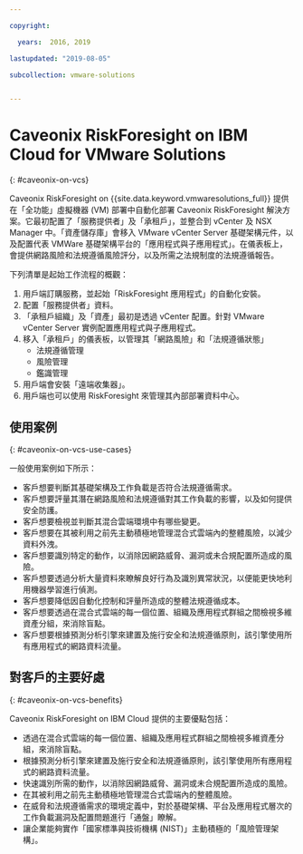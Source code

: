 ```yaml
---

copyright:

  years:  2016, 2019

lastupdated: "2019-08-05"

subcollection: vmware-solutions


---
```


# Caveonix RiskForesight on IBM Cloud for VMware Solutions
{: #caveonix-on-vcs}

Caveonix RiskForesight on {{site.data.keyword.vmwaresolutions_full}} 提供在「全功能」虛擬機器 (VM) 部署中自動化部署 Caveonix RiskForesight 解決方案。它最初配置了「服務提供者」及「承租戶」，並整合到 vCenter 及 NSX Manager 中。「資產儲存庫」會移入 VMware vCenter Server 基礎架構元件，以及配置代表 VMWare 基礎架構平台的「應用程式與子應用程式」。在儀表板上，會提供網路風險和法規遵循風險評分，以及所需之法規制度的法規遵循報告。

下列清單是起始工作流程的概觀：
1.	用戶端訂購服務，並起始「RiskForesight 應用程式」的自動化安裝。
2.	配置「服務提供者」資料。
3.	「承租戶組織」及「資產」最初是透過 vCenter 配置。針對 VMware vCenter Server 實例配置應用程式與子應用程式。
4.	移入「承租戶」的儀表板，以管理其「網路風險」和「法規遵循狀態」
    - 法規遵循管理
    - 風險管理
    - 鑑識管理
5.	用戶端會安裝「遠端收集器」。
6.	用戶端也可以使用 RiskForesight 來管理其內部部署資料中心。


## 使用案例
{: #caveonix-on-vcs-use-cases}

一般使用案例如下所示：
- 客戶想要判斷其基礎架構及工作負載是否符合法規遵循需求。
-	客戶想要評量其潛在網路風險和法規遵循對其工作負載的影響，以及如何提供安全防護。
-	客戶想要檢視並判斷其混合雲端環境中有哪些變更。
-	客戶想要在其被利用之前先主動積極地管理混合式雲端內的整體風險，以減少資料外洩。
-	客戶想要識別特定的動作，以消除因網路威脅、漏洞或未合規配置所造成的風險。
-	客戶想要透過分析大量資料來瞭解良好行為及識別異常狀況，以便能更快地利用機器學習進行偵測。
-	客戶想要降低因自動化控制和評量所造成的整體法規遵循成本。
-	客戶想要透過在混合式雲端的每一個位置、組織及應用程式群組之間檢視多維資產分組，來消除盲點。
-	客戶想要根據預測分析引擎來建置及施行安全和法規遵循原則，該引擎使用所有應用程式的網路資料流量。

## 對客戶的主要好處
{: #caveonix-on-vcs-benefits}

Caveonix RiskForesight on IBM Cloud 提供的主要優點包括：
-	透過在混合式雲端的每一個位置、組織及應用程式群組之間檢視多維資產分組，來消除盲點。
-	根據預測分析引擎來建置及施行安全和法規遵循原則，該引擎使用所有應用程式的網路資料流量。
-	快速識別所需的動作，以消除因網路威脅、漏洞或未合規配置所造成的風險。
-	在其被利用之前先主動積極地管理混合式雲端內的整體風險。
-	在威脅和法規遵循需求的環境定義中，對於基礎架構、平台及應用程式層次的工作負載漏洞及配置問題進行「通盤」瞭解。
-	讓企業能夠實作「國家標準與技術機構 (NIST)」主動積極的「風險管理架構」。
